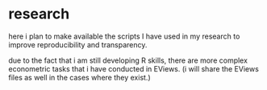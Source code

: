 # research

here i plan to make available the scripts I have used in my research to improve reproducibility and transparency. 

due to the fact that i am still developing R skills, there are more complex econometric tasks that i have conducted in EViews.
(i will share the EViews files as well in the cases where they exist.) 
